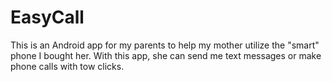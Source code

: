 EasyCall
========

This is an Android app for my parents to help my mother utilize the "smart" phone I bought her. With this app, she can send me text messages or make phone calls with tow clicks.
